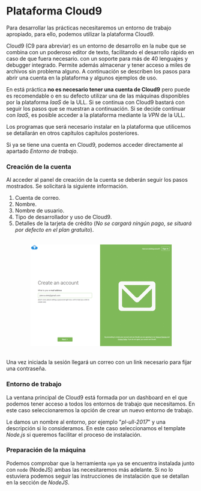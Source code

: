 # Plataforma Cloud9

Para desarrollar las prácticas necesitaremos un entorno de trabajo apropiado, para ello, podemos utilizar la plataforma Cloud9.

Cloud9 (C9 para abreviar) es un entorno de desarrollo en la nube que se combina con un poderoso editor de texto, facilitando el desarrollo rápido en caso de que fuera necesario. con un soporte para más de 40 lenguajes y debugger integrado. Permite además almacenar y tener acceso a miles de archivos sin problema alguno. A continuación se describen los pasos para abrir una cuenta en la plataforma y algunos ejemplos de uso. 

En está práctica **no es necesario tener una cuenta de Cloud9** pero puede es recomendable o en su defecto utilizar una de las máquinas disponibles por la plataforma *IaaS* de la ULL. Si se continua con Cloud9 bastará con seguir los pasos que se muestran a continuación. Si se decide continuar con *IaaS*, es posible acceder a la plataforma mediante la *VPN* de la ULL. 

Los programas que será necesario instalar en la plataforma que utilicemos se detallarán en otros capítulos capítulos posteriores.

Si ya se tiene una cuenta en Cloud9, podemos acceder directamente al apartado *Entorno de trabajo*.

### Creación de la cuenta

Al acceder al panel de creación de la cuenta se deberán seguir los pasos mostrados. Se solicitará la siguiente información.

1. Cuenta de correo.
2. Nombre.
3. Nombre de usuario.
4. Tipo de desarrollador y uso de Cloud9.
5. Detalles de la tarjeta de crédito (*No se cargará ningún pago, se situará por defecto en el plan gratuito*). <br/><br/>

<div style="text-align:center"><img src="/img/c9.gif" /></div><br/>

Una vez iniciada la sesión llegará un correo con un link necesario para fijar una contraseña.

### Entorno de trabajo

La ventana principal de Cloud9 está formada por un dashboard en el que podemos tener acceso a todos los entornos de trabajo que necesitamos. En este caso seleccionaremos la opción de crear un nuevo entorno de trabajo. 

Le damos un nombre al entorno, por ejemplo "*pl-ull-2017*" y una descripción si lo consideramos. En este caso seleccionamos el template *Node.js* si queremos facilitar el proceso de instalación.

### Preparación de la máquina

Podemos comprobar que la herramienta `npm` ya se encuentra instalada junto con `node` (NodeJS) ambas las necesitaremos más adelante. Si no lo estuviera podemos seguir las instrucciones de instalación que se detallan en la sección de *NodeJS*.
  